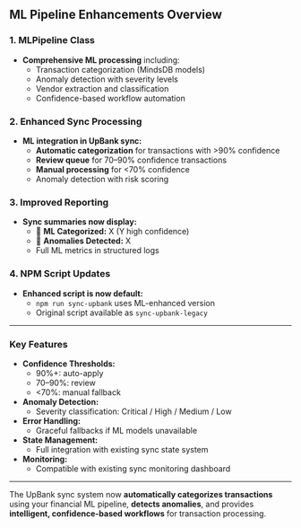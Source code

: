 ## ML Pipeline Enhancements Overview

### 1. **MLPipeline Class**
- **Comprehensive ML processing** including:
  - Transaction categorization (MindsDB models)
  - Anomaly detection with severity levels
  - Vendor extraction and classification
  - Confidence-based workflow automation

### 2. **Enhanced Sync Processing**
- **ML integration in UpBank sync:**
  - **Automatic categorization** for transactions with >90% confidence
  - **Review queue** for 70–90% confidence transactions
  - **Manual processing** for <70% confidence
  - Anomaly detection with risk scoring

### 3. **Improved Reporting**
- **Sync summaries now display:**
  - 🤖 **ML Categorized:** X (Y high confidence)
  - 🚨 **Anomalies Detected:** X
  - Full ML metrics in structured logs

### 4. **NPM Script Updates**
- **Enhanced script is now default:**
  - `npm run sync-upbank` uses ML-enhanced version
  - Original script available as `sync-upbank-legacy`

---

### **Key Features**

- **Confidence Thresholds:**
  - 90%+: auto-apply
  - 70–90%: review
  - <70%: manual fallback
- **Anomaly Detection:**
  - Severity classification: Critical / High / Medium / Low
- **Error Handling:**
  - Graceful fallbacks if ML models unavailable
- **State Management:**
  - Full integration with existing sync state system
- **Monitoring:**
  - Compatible with existing sync monitoring dashboard

---

The UpBank sync system now **automatically categorizes transactions** using your financial ML pipeline, **detects anomalies**, and provides **intelligent, confidence-based workflows** for transaction processing.
